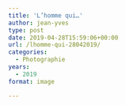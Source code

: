 ```yaml
---
title: 'L’homme qui…'
author: jean-yves
type: post
date: 2019-04-28T15:59:06+00:00
url: /lhomme-qui-28042019/
categories:
  - Photographie
years:
  - 2019
format: image

---
```

